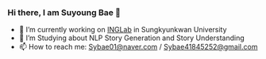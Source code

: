 ### Hi there, I am Suyoung Bae 👋

- 🔭 I’m currently working on [INGLab][lab] in Sungkyunkwan University
- 🌱 I’m Studying about NLP Story Generation and Story Understanding
- 📫 How to reach me: Sybae01@naver.com / Sybae41845252@gmail.com

[lab]: https://inglab.github.io/index.html
